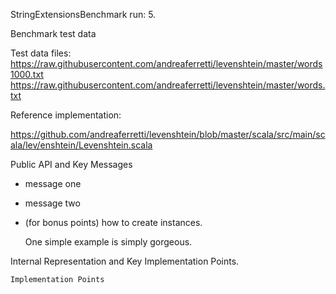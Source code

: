 StringExtensionsBenchmark run: 5.

Benchmark test data

Test data files:
https://raw.githubusercontent.com/andreaferretti/levenshtein/master/words1000.txt
https://raw.githubusercontent.com/andreaferretti/levenshtein/master/words.txt

Reference implementation:

https://github.com/andreaferretti/levenshtein/blob/master/scala/src/main/scala/lev/enshtein/Levenshtein.scala


Public API and Key Messages

- message one   
- message two 
- (for bonus points) how to create instances.

   One simple example is simply gorgeous.
 
Internal Representation and Key Implementation Points.


    Implementation Points
